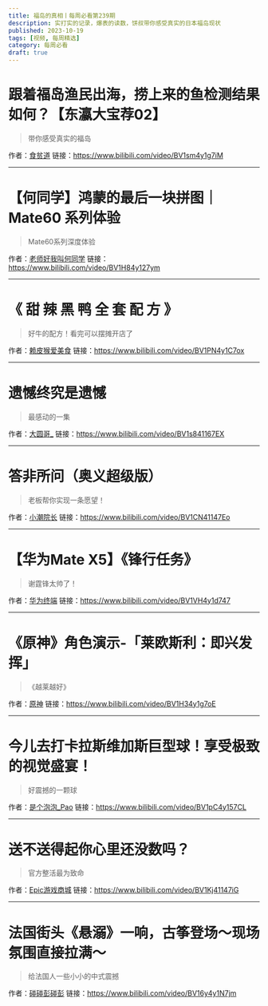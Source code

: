 ```yaml
---
title: 福岛的真相丨每周必看第239期
description: 实打实的记录，爆表的读数，饼叔带你感受真实的日本福岛现状
published: 2023-10-19
tags: [视频, 每周精选]
category: 每周必看
draft: true
---
```


# 跟着福岛渔民出海，捞上来的鱼检测结果如何？【东瀛大宝荐02】
> 带你感受真实的福岛

作者：[食贫道](https://space.bilibili.com/39627524)
链接：https://www.bilibili.com/video/BV1sm4y1g7iM

---

# 【何同学】鸿蒙的最后一块拼图｜Mate60 系列体验
> Mate60系列深度体验

作者：[老师好我叫何同学](https://space.bilibili.com/163637592)
链接：https://www.bilibili.com/video/BV1H84y127ym

---

# 《 甜 辣 黑 鸭 全 套 配 方 》
> 好牛的配方！看完可以摆摊开店了

作者：[赖皮猴爱美食](https://space.bilibili.com/270105105)
链接：https://www.bilibili.com/video/BV1PN4y1C7ox

---

# 遗憾终究是遗憾
> 最感动的一集

作者：[大圆哥_](https://space.bilibili.com/478608619)
链接：https://www.bilibili.com/video/BV1s841167EX

---

# 答非所问（奥义超级版）
> 老板帮你实现一条愿望！

作者：[小潮院长](https://space.bilibili.com/5970160)
链接：https://www.bilibili.com/video/BV1CN41147Eo

---

# 【华为Mate X5】《锋行任务》
> 谢霆锋太帅了！

作者：[华为终端](https://space.bilibili.com/102999485)
链接：https://www.bilibili.com/video/BV1VH4y1d747

---

# 《原神》角色演示-「莱欧斯利：即兴发挥」
> 《越莱越好》

作者：[原神](https://space.bilibili.com/401742377)
链接：https://www.bilibili.com/video/BV1H34y1g7oE

---

# 今儿去打卡拉斯维加斯巨型球！享受极致的视觉盛宴！
> 好震撼的一颗球

作者：[是个泡泡_Pao](https://space.bilibili.com/1644053613)
链接：https://www.bilibili.com/video/BV1pC4y157CL

---

# 送不送得起你心里还没数吗？
> 官方整活最为致命

作者：[Epic游戏商城](https://space.bilibili.com/481825242)
链接：https://www.bilibili.com/video/BV1Kj41147iG

---

# 法国街头《悬溺》一响，古筝登场～现场氛围直接拉满～
> 给法国人一些小小的中式震撼

作者：[碰碰彭碰彭](https://space.bilibili.com/15960317)
链接：https://www.bilibili.com/video/BV16y4y1N7jm

